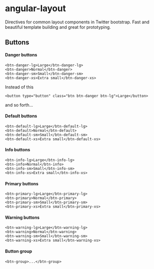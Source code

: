 # angular-layout

Directives for common layout components in Twitter bootstrap. 
Fast and beautiful template building and great for prototyping.

## Buttons

#### Danger buttons
```
<btn-danger-lg>Large</btn-danger-lg>
<btn-danger>Normal</btn-danger>
<btn-danger-sm>Small</btn-danger-sm>
<btn-danger-xs>Extra small</btn-danger-xs>
```
Instead of this
```
<button type="button" class="btn btn-danger btn-lg">Large</button>
```
and so forth...
#### Default buttons
```
<btn-default-lg>Large</btn-default-lg>
<btn-default>Normal</btn-default>
<btn-default-sm>Small</btn-default-sm>
<btn-default-xs>Extra small</btn-default-xs>
```
#### Info buttons
```
<btn-info-lg>Large</btn-info-lg>
<btn-info>Normal</btn-info>
<btn-info-sm>Small</btn-info-sm>
<btn-info-xs>Extra small</btn-info-xs>
```
#### Primary buttons
```
<btn-primary-lg>Large</btn-primary-lg>
<btn-primary>Normal</btn-primary>
<btn-primary-sm>Small</btn-primary-sm>
<btn-primary-xs>Extra small</btn-primary-xs>
```
#### Warning buttons
```
<btn-warning-lg>Large</btn-warning-lg>
<btn-warning>Normal</btn-warning>
<btn-warning-sm>Small</btn-warning-sm>
<btn-warning-xs>Extra small</btn-warning-xs>
```
#### Button group
```
<btn-group>...</btn-group>
```
